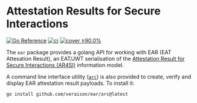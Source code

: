 # Attestation Results for Secure Interactions
[![Go Reference](https://pkg.go.dev/badge/github.com/veraison/ar4si.svg)](https://pkg.go.dev/github.com/veraison/ar4si)
[![ci](https://github.com/veraison/ear/actions/workflows/ci.yml/badge.svg?branch=main)](https://github.com/veraison/ear/actions/workflows/ci.yml)
[![cover ≥90.0%](https://github.com/veraison/ear/actions/workflows/ci-go-cover.yml/badge.svg?branch=main)](https://github.com/veraison/ear/actions/workflows/ci-go-cover.yml)

The `ear` package provides a golang API for working with EAR (EAT Attesation Result), an EAT/JWT serialisation of the [Attestation Result for Secure Interactions (AR4SI)](https://datatracker.ietf.org/doc/draft-ietf-rats-ar4si/) information model.

A command line interface utility ([`arc`](arc/README.md)) is also provided to create, verify and display EAR attestation result payloads. To install it:

```sh
go install github.com/veraison/ear/arc@latest
```
